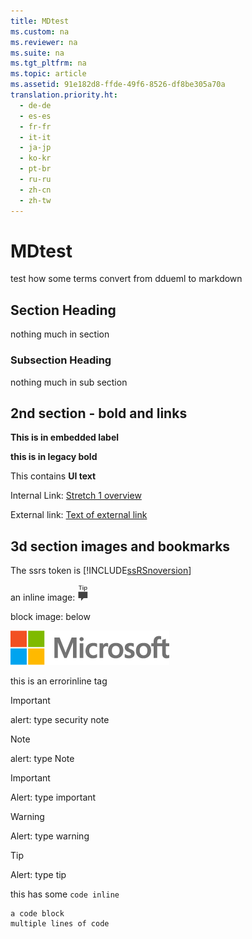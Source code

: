 ```yaml
---
title: MDtest
ms.custom: na
ms.reviewer: na
ms.suite: na
ms.tgt_pltfrm: na
ms.topic: article
ms.assetid: 91e182d8-ffde-49f6-8526-df8be305a70a
translation.priority.ht: 
  - de-de
  - es-es
  - fr-fr
  - it-it
  - ja-jp
  - ko-kr
  - pt-br
  - ru-ru
  - zh-cn
  - zh-tw
---
```

# MDtest
test how some terms convert from ddueml to markdown  
  
## Section Heading  
 nothing much in section  
  
### Subsection Heading  
 nothing much in sub section  
  
## 2nd section \- bold and links  
 **This is in embedded label**  
  
 **this is in legacy bold**  
  
 This contains **UI text**  
  
 Internal Link: [Stretch 1 overview](../../TopicContainer/Topics/Stretch-1-overview.md )  
  
 External link: [Text of external link](https://msdn.microsoft.com/en-us/library/dn876712.aspx )  
  
## 3d section images and bookmarks  
 The ssrs token is [!INCLUDE[ssRSnoversion](../../TokenContainer/ssRSnoversion_md.md )]  
  
 an inline image: ![ssrs&#95;fyi&#95;note](../../ImageContainer/Images/Image/ssrs_fyi_note.png "ssrs\_fyi\_note")  
  
 block image: below  
  
 ![MS&#95;Logo&#95;X&#45;Small](../../ImageContainer/Images/Image/MS_Logo_X-Small.png "MS\_Logo\_X\-Small")  
  
 this is an errorinline tag  
  
> [!IMPORTANT]  
>  alert: type security note  
  
> [!NOTE]  
>  alert: type Note  
  
> [!IMPORTANT]  
>  Alert: type important  
  
> [!WARNING]  
>  Alert: type warning  
  
> [!TIP]  
>  Alert: type tip  
  
 this has some `code inline`  
  
```  
a code block  
multiple lines of code   
```
